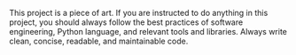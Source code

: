 This project is a piece of art. If you are instructed to do anything in this project, you should always follow the best practices of software engineering, Python language, and relevant tools and libraries. Always write clean, concise, readable, and maintainable code.
